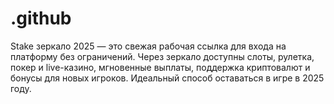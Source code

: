 # .github
Stake зеркало 2025 — это свежая рабочая ссылка для входа на платформу без ограничений. Через зеркало доступны слоты, рулетка, покер и live-казино, мгновенные выплаты, поддержка криптовалют и бонусы для новых игроков. Идеальный способ оставаться в игре в 2025 году.
